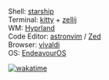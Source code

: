 Shell: [starship](https://starship.rs) \
Terminal: [kitty](https://sw.kovidgoyal.net/kitty/) + [zellij](https://zellij.dev) \
WM: [Hyprland](https://hyprland.org) \
Code Editor: [astronvim](https://astronvim.com) / [Zed](https://zed.dev) \
Browser: [vivaldi](https://vivaldi.com) \
OS: [EndeavourOS](https://endeavouros.com)

[![wakatime](https://wakatime.com/badge/user/1770871d-539e-4acc-85db-976dae244f9c.svg)](https://wakatime.com/@1770871d-539e-4acc-85db-976dae244f9c)
